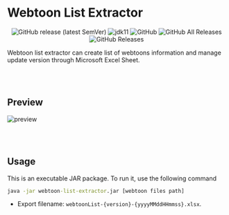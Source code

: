 # Webtoon List Extractor

<p align="center">
    <img alt="GitHub release (latest SemVer)" src="https://img.shields.io/github/v/release/imsejin/webtoon-list-extractor">
    <img alt="jdk11" src="https://img.shields.io/badge/jdk-11-orange">
    <img alt="GitHub" src="https://img.shields.io/github/license/imsejin/webtoon-list-extractor">
    <img alt="GitHub All Releases" src="https://img.shields.io/github/downloads/imsejin/webtoon-list-extractor/total">
	<img alt="GitHub Releases" src="https://img.shields.io/github/downloads/imsejin/webtoon-list-extractor/latest/total">
</p>
Webtoon list extractor can create list of webtoons information and manage update version through Microsoft Excel Sheet.

<br><br>

## Preview

![preview](<https://user-images.githubusercontent.com/46176032/81501581-2eadea00-9314-11ea-89ae-990a75ee3b4e.gif>)

<br><br>

## Usage

This is an executable JAR package. To run it, use the following command

```cmd
java -jar webtoon-list-extractor.jar [webtoon files path]
```

- Export filename:  `webtoonList-{version}-{yyyyMMddHHmmss}.xlsx`.

